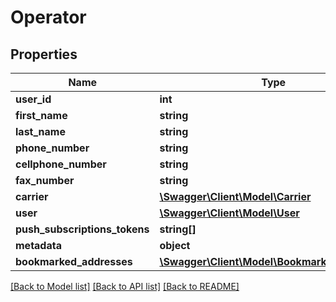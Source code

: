 # Operator

## Properties
Name | Type | Description | Notes
------------ | ------------- | ------------- | -------------
**user_id** | **int** |  | [optional] 
**first_name** | **string** |  | [optional] 
**last_name** | **string** |  | [optional] 
**phone_number** | **string** |  | [optional] 
**cellphone_number** | **string** |  | [optional] 
**fax_number** | **string** |  | [optional] 
**carrier** | [**\Swagger\Client\Model\Carrier**](Carrier.md) |  | [optional] 
**user** | [**\Swagger\Client\Model\User**](User.md) |  | [optional] 
**push_subscriptions_tokens** | **string[]** |  | [optional] 
**metadata** | **object** |  | [optional] 
**bookmarked_addresses** | [**\Swagger\Client\Model\BookmarkedAddress[]**](BookmarkedAddress.md) |  | [optional] 

[[Back to Model list]](../README.md#documentation-for-models) [[Back to API list]](../README.md#documentation-for-api-endpoints) [[Back to README]](../README.md)


